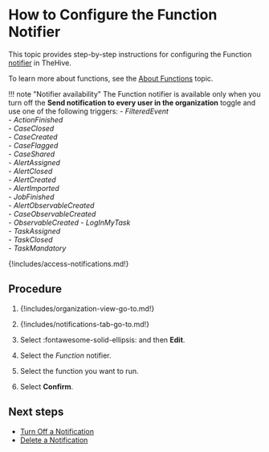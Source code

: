 # How to Configure the Function Notifier

<!-- md:license Platinum -->

This topic provides step-by-step instructions for configuring the Function [notifier](../about-notifications.md#notifiers) in TheHive.

To learn more about functions, see the [About Functions](../../manage-functions/about-functions.md) topic.

!!! note "Notifier availability"
    The Function notifier is available only when you turn off the **Send notification to every user in the organization** toggle and use one of the following triggers: 
    - *FilteredEvent*  
    - *ActionFinished*  
    - *CaseClosed*  
    - *CaseCreated*  
    - *CaseFlagged*  
    - *CaseShared*  
    - *AlertAssigned*  
    - *AlertClosed*  
    - *AlertCreated*  
    - *AlertImported*  
    - *JobFinished*  
    - *AlertObservableCreated*  
    - *CaseObservableCreated*  
    - *ObservableCreated* 
    - *LogInMyTask*  
    - *TaskAssigned*  
    - *TaskClosed*  
    - *TaskMandatory*

{!includes/access-notifications.md!}

<h2>Procedure</h2>

1. {!includes/organization-view-go-to.md!}

2. {!includes/notifications-tab-go-to.md!}

3. Select :fontawesome-solid-ellipsis: and then **Edit**.

4. Select the *Function* notifier.

5. Select the function you want to run.

6. Select **Confirm**.

<h2>Next steps</h2>

* [Turn Off a Notification](../turn-off-a-notification.md)
* [Delete a Notification](../delete-a-notification.md)